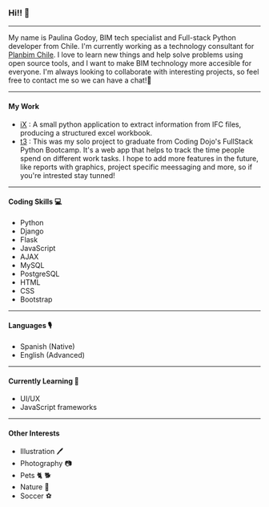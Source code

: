 ### Hi!! 👋
-------
My name is Paulina Godoy, BIM tech specialist and Full-stack Python developer from Chile. I'm currently working as a technology consultant for [Planbim Chile](https://www.planbim.cl). I love to learn new things and help solve problems using open source tools, and I want to make BIM technology more accesible for everyone. I'm always looking to collaborate with interesting projects, so feel free to contact me so we can have a chat!💬

---
#### My Work
* [iX](https://github.com/pag0dy/iX) : A small python application to extract information from IFC files, producing a structured excel workbook.
* [t3](https://github.com/pag0dy/t3) : This was my solo project to graduate from Coding Dojo's FullStack Python Bootcamp. It's a web app that helps to track the time people spend on different work tasks. I hope to add more features in the future, like reports with graphics, project specific meessaging and more, so if you're intrested stay tunned!

---
#### Coding Skills 💻

* Python
* Django
* Flask
* JavaScript
* AJAX
* MySQL
* PostgreSQL
* HTML
* CSS
* Bootstrap

---
#### Languages 🎙️

* Spanish (Native)
* English (Advanced)

---
#### Currently Learning 📖

* UI/UX
* JavaScript frameworks

---
#### Other Interests

* Illustration 🖊️
* Photography 📷
* Pets 🐈 🐕
* Nature 🌳
* Soccer ⚽


<!--
**pag0dy/pag0dy** is a ✨ _special_ ✨ repository because its `README.md` (this file) appears on your GitHub profile.

Here are some ideas to get you started:

- 🔭 I’m currently working on ...
- 🌱 I’m currently learning ...
- 👯 I’m looking to collaborate on ...
- 🤔 I’m looking for help with ...
- 💬 Ask me about ...
- 📫 How to reach me: ...
- 😄 Pronouns: ...
- ⚡ Fun fact: ...
-->
